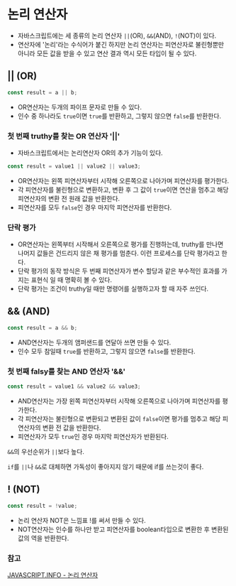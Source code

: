 # 논리 연산자

- 자바스크립트에는 세 종류의 논리 연산자 `||`(OR), `&&`(AND), `!`(NOT)이 있다.
- 연산자에 '논리'라는 수식어가 붙긴 하지만 논리 연산자는 피연산자로 불린형뿐만 아니라 모든 값을 받을 수 있고 연산 결과 역시 모든 타입이 될 수 있다.

## || (OR)

```jsx
const result = a || b;
```

- OR연산자는 두개의 파이프 문자로 만들 수 있다.
- 인수 중 하나라도 `true`이면 `true`를 반환하고, 그렇지 않으면 `false`를 반환한다.

### 첫 번째 truthy를 찾는 OR 연산자 '||'

- 자바스크립트에서는 논리연산자 OR의 추가 기능이 있다.

```jsx
const result = value1 || value2 || value3;
```

- OR연산자는 왼쪽 피연산자부터 시작해 오른쪽으로 나아가며 피연산자를 평가한다.
- 각 피연산자를 불린형으로 변환하고, 변환 후 그 값이 `true`이면 연산을 멈추고 해당 피연산자의 변환 전 원래 값을 반환한다.
- 피연산자를 모두 `false`인 경우 마지막 피연산자를 반환한다.

### 단락 평가

- OR연산자는 왼쪽부터 시작해서 오른쪽으로 평가를 진행하는데, truthy를 만나면 나머지 값들은 건드리지 않은 채 평가를 멈춘다. 이런 프로세스를 단락 평가라고 한다.
- 단락 평가의 동작 방식은 두 번째 피연산자가 변수 할당과 같은 부수적인 효과를 가지는 표현식 일 때 명확히 볼 수 있다.
- 단락 평가는 조건이 truthy일 때만 명령어를 실행하고자 할 때 자주 쓰인다.

## && (AND)

```jsx
const result = a && b;
```

- AND연산자는 두개의 앰퍼샌드를 연달아 쓰면 만들 수 있다.
- 인수 모두 참일때 `true`를 반환하고, 그렇지 않으면 `false`를 반환한다.

### 첫 번째 falsy를 찾는 AND 연산자 '&&'

```jsx
const result = value1 && value2 && value3;
```

- AND연산자는 가장 왼쪽 피연산자부터 시작해 오른쪽으로 나아가며 피연산자를 평가한다.
- 각 피연산자는 불린형으로 변환되고 변환된 값이 `false`이면 평가를 멈추고 해당 피연산자의 변환 전 값을 반환한다.
- 피연산자가 모두 `true`인 경우 마지막 피연산자가 반환된다.

`&&`의 우선순위가 `||`보다 높다.

`if`를 `||`나 `&&`로 대체하면 가독성이 좋아지지 않기 때문에 if를 쓰는것이 좋다.

## ! (NOT)

```jsx
const result = !value;
```

- 논리 연산자 NOT은 느낌표 !를 써서 만들 수 있다.
- NOT연산자는 인수를 하나만 받고 피연산자를 boolean타입으로 변환한 후 변환된 값의 역을 반환한다.

### 참고

[JAVASCRIPT.INFO - 논리 연산자](https://ko.javascript.info/logical-operators)